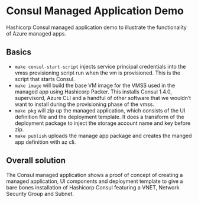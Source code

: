# Consul Managed Application Demo
Hashicorp Consul managed application demo to illustrate the functionality of Azure managed apps.

## Basics
-	`make consul-start-script` injects service principal credentials into the vmss provisioning script run when the vm 
    is provisioned. This is the script that starts Consul.
-	`make image` will build the base VM image for the VMSS used in the managed app using Hashicorp Packer. This installs 
    Consul 1.4.0, supervisord, Azure CLI and a handful of other software that we wouldn’t want to install during the 
    provisioning phase of the vmss.
-	`make pkg` will zip up the managed application, which consists of the UI definition file and the deployment 
    template. It does a transform of the deployment package to inject the storage account name and key before zip.
-	`make publish` uploads the manage app package and creates the manged app definition with az cli.

## Overall solution
The Consul managed application shows a proof of concept of creating a managed application, UI components and deployment 
template to give a bare bones installation of Hashicorp Consul featuring a VNET, Network Security Group and Subnet.

